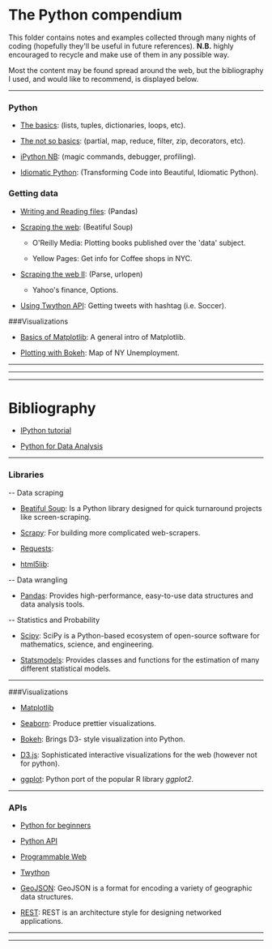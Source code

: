 # The Python compendium

This folder contains notes and examples  collected through many nights of 
coding (hopefully they'll be useful in future references). 
**N.B.** highly encouraged to recycle and make use of them in any possible way.

Most the content may be found spread around the web, but 
the bibliography I used, and would like to recommend, 
is displayed below.

------
### Python

* [The basics](https://nbviewer.jupyter.org/github/ja-vazquez/Python_compendium/blob/master/The_basics.ipynb):
(lists, tuples, dictionaries, loops, etc).

* [The not so basics](https://nbviewer.jupyter.org/github/ja-vazquez/Python_compendium/blob/master/The_not_so_basics.ipynb): 
(partial, map, reduce, filter, zip, decorators, etc).

* [iPython NB](https://nbviewer.jupyter.org/github/ja-vazquez/Python_compendium/blob/master/iPython.ipynb):
(magic commands, debugger, profiling).

* [Idiomatic Python](https://nbviewer.jupyter.org/github/ja-vazquez/Python_compendium/blob/master/Idiomatic_Python.ipynb):
(Transforming Code into Beautiful, Idiomatic Python).



### Getting data
* [Writing and Reading files](https://nbviewer.jupyter.org/github/ja-vazquez/Python_compendium/blob/master/Input_output.ipynb): (Pandas)

* [Scraping the web](https://github.com/ja-vazquez/Python_compendium/blob/master/Scraping_the_web.ipynb): (Beatiful Soup)
	
	- O'Reilly Media: Plotting books published over the 'data' subject.
	
	- Yellow Pages: Get info for Coffee shops in NYC.

* [Scraping the web II](https://github.com/ja-vazquez/Python_compendium/blob/master/Scraping_the_web_II.ipynb): (Parse, urlopen)

	- Yahoo's finance, Options.	
	
* [Using Twython API](https://github.com/ja-vazquez/Python_compendium/blob/master/Twython_API.ipynb): 
Getting tweets with hashtag (i.e. Soccer).

###Visualizations

* [Basics of Matplotlib](https://nbviewer.jupyter.org/github/ja-vazquez/Python_compendium/blob/master/Visualizing_data.ipynb):
A general intro of Matplotlib.

* [Plotting with Bokeh](https://nbviewer.jupyter.org/github/ja-vazquez/Python_compendium/blob/master/Bokeh_examples.ipynb):
	Map of NY Unemployment.
 

----
------
------


# Bibliography

* [IPython tutorial](https://ipython.org/ipython-doc/2/interactive/tutorial.html)

* [Python for Data Analysis](http://www.amazon.com/Python-Data-Analysis-Wrangling-IPython/dp/1449319793)


------

### Libraries

-- Data scraping 

* [Beatiful Soup](https://www.crummy.com/software/BeautifulSoup/):
Is a Python library designed for quick turnaround projects like screen-scraping.

* [Scrapy](http://doc.scrapy.org/en/master/intro/tutorial.html):
For building more complicated web-scrapers.

* [Requests](http://docs.python-requests.org/en/master/):
* [html5lib](https://pypi.python.org/pypi/html5lib):

-- Data wrangling

* [Pandas](http://pandas.pydata.org/):
Provides high-performance, easy-to-use data structures and data analysis tools.


-- Statistics and Probability


* [Scipy](http://www.scipy.org/):
SciPy is a Python-based ecosystem of open-source software for mathematics, science, and engineering.

* [Statsmodels](http://statsmodels.sourceforge.net/devel/index.html):
Provides classes and functions for the estimation of many different statistical models.

----

###Visualizations

* [Matplotlib](http://matplotlib.org/)

* [Seaborn](http://stanford.edu/~mwaskom/software/seaborn/):
Produce prettier visualizations.

* [Bokeh](http://bokeh.pydata.org/en/latest/):
Brings D3- style visualization into Python.

* [D3.js](http://d3js.org/):
Sophisticated interactive visualizations for the web (however not for python).

* [ggplot](http://ggplot.yhathq.com/):
Python port of the popular R library *ggplot2*.


----

### APIs
* [Python for beginners](http://www.pythonforbeginners.com/api/list-of-python-apis)

* [Python API](http://www.pythonapi.com/)

* [Programmable Web](http://www.programmableweb.com/)

* [Twython](https://twython.readthedocs.org/en/latest/)

* [GeoJSON](http://geojson.org/): 
GeoJSON is a format for encoding a variety of geographic data structures.

* [REST](http://rest.elkstein.org/2008/02/real-rest-examples.html):
REST is an architecture style for designing networked applications.


----
----
